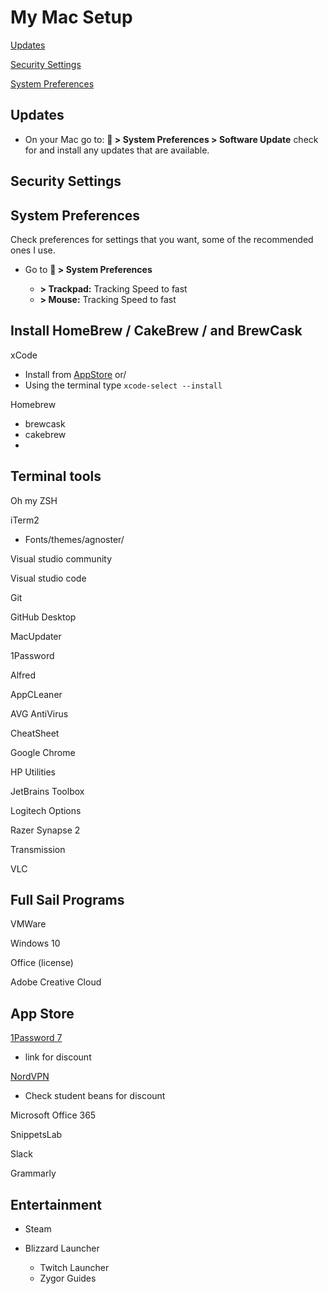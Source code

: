 # My Mac Setup

[Updates](#updates)

[Security Settings](#security-settings)

[System Preferences](#system-preferences)

## Updates

- On your Mac go to:
  ** > System Preferences > Software Update** check for and install any updates that are available.

## Security Settings

## System Preferences

Check preferences for settings that you want, some of the recommended ones I use.

- Go to ** > System Preferences**

  - **> Trackpad:** Tracking Speed to fast
  - **> Mouse:** Tracking Speed to fast

## Install HomeBrew / CakeBrew / and BrewCask

xCode

- Install from [AppStore](https://apps.apple.com/us/app/xcode/id497799835?mt=12) or/
- Using the terminal type `xcode-select --install`

Homebrew

- brewcask
- cakebrew
-

## Terminal tools

Oh my ZSH

iTerm2

- Fonts/themes/agnoster/

Visual studio community

Visual studio code

Git

GitHub Desktop

MacUpdater

1Password

Alfred

AppCLeaner

AVG AntiVirus

CheatSheet

Google Chrome

HP Utilities

JetBrains Toolbox

Logitech Options

Razer Synapse 2

Transmission

VLC

## Full Sail Programs

VMWare

Windows 10

Office (license)

Adobe Creative Cloud

## App Store

[1Password 7](https://apps.apple.com/us/app/1password-7-password-manager/id1333542190?mt=12)

- link for discount

[NordVPN](https://apps.apple.com/us/app/nordvpn-ike-unlimited-vpn/id1116599239?mt=12)

- Check student beans for discount

Microsoft Office 365

SnippetsLab

Slack

Grammarly

## Entertainment

- Steam

- Blizzard Launcher
  - Twitch Launcher
  - Zygor Guides
